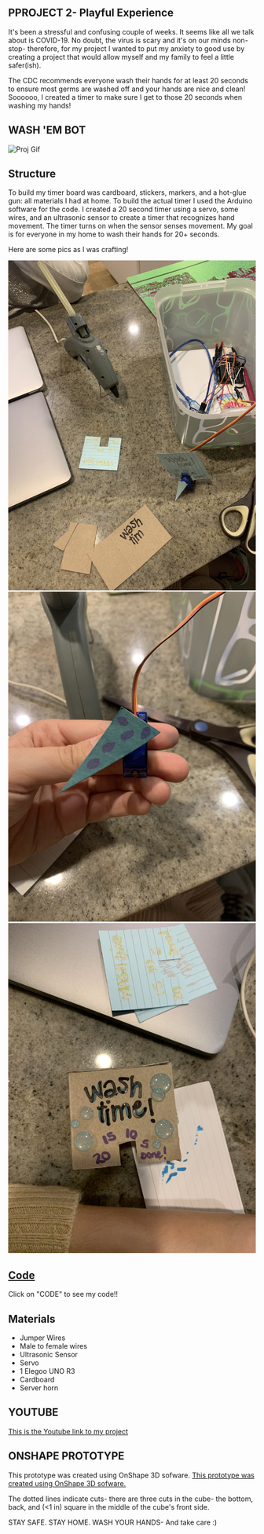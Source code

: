 ## PPROJECT 2- Playful Experience 

It's been a stressful and confusing couple of weeks. It seems like all we talk about is COVID-19. No doubt, the virus is scary and it's on our minds non-stop- therefore, for my project I wanted to put my anxiety to good use by creating a project that would allow myself and my family to feel a little safer(ish). 

The CDC recommends everyone wash their hands for at least 20 seconds to ensure most germs are washed off and your hands are nice and clean! Soooooo, I created a timer to make sure I get to those 20 seconds when washing my hands! 

## WASH 'EM BOT

![Proj Gif](/proj2.gif)
 

## Structure

To build my timer board was cardboard, stickers, markers, and a hot-glue gun: all materials I had at home. To build the actual timer I used the Arduino software for the code. I created a 20 second timer using a servo, some wires, and an ultrasonic sensor to create a timer that recognizes hand movement. The timer turns on when the sensor senses movement. My goal is for everyone in my home to wash their hands for 20+ seconds. 

Here are some pics as I was crafting! 

![Image1](/image1.jpg)
![Image2](/image2.jpg)
![Image3](/image3.jpg)


## [Code](/wash_timer2.ino)
Click on "CODE" to see my code!! 


## Materials

* Jumper Wires
* Male to female wires
* Ultrasonic Sensor 
* Servo
* 1 Elegoo UNO R3
* Cardboard 
* Server horn

## YOUTUBE

[This is the Youtube link to my project](https://youtu.be/8GHer7EE9Ng "Timer Youtube Video")

## ONSHAPE PROTOTYPE

This prototype was created using OnShape 3D sofware. 
[This prototype was created using OnShape 3D sofware.](https://cad.onshape.com/documents/c1236d044a9114e1e5bf3d73/w/919ba9e70ec92b83b01069eb/e/c19d85469ad34c92f6a5c510 "OnShape Design")

The dotted lines indicate cuts- there are three cuts in the cube- the bottom, back, and (<1 in) square in the middle of the cube's front side.  

STAY SAFE. STAY HOME. WASH YOUR HANDS-  And take care :) 




